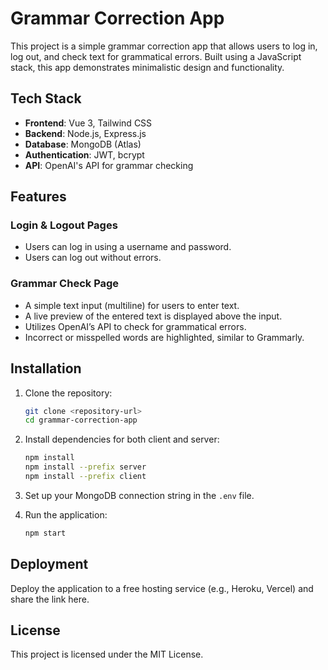 # Grammar Correction App

This project is a simple grammar correction app that allows users to log in, log out, and check text for grammatical errors. Built using a JavaScript stack, this app demonstrates minimalistic design and functionality.

## Tech Stack

- **Frontend**: Vue 3, Tailwind CSS
- **Backend**: Node.js, Express.js
- **Database**: MongoDB (Atlas)
- **Authentication**: JWT, bcrypt
- **API**: OpenAI's API for grammar checking

## Features

### Login & Logout Pages
- Users can log in using a username and password.
- Users can log out without errors.

### Grammar Check Page
- A simple text input (multiline) for users to enter text.
- A live preview of the entered text is displayed above the input.
- Utilizes OpenAI’s API to check for grammatical errors.
- Incorrect or misspelled words are highlighted, similar to Grammarly.



## Installation

1. Clone the repository:
   ```bash
   git clone <repository-url>
   cd grammar-correction-app
   ```

2. Install dependencies for both client and server:
   ```bash
   npm install
   npm install --prefix server
   npm install --prefix client
   ```

3. Set up your MongoDB connection string in the `.env` file.

4. Run the application:
   ```bash
   npm start
   ```

## Deployment

Deploy the application to a free hosting service (e.g., Heroku, Vercel) and share the link here.

## License

This project is licensed under the MIT License.